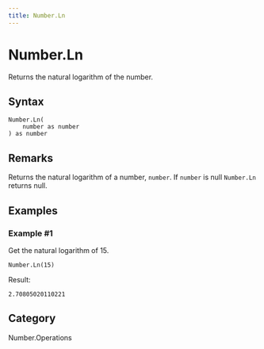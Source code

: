 ```yaml
---
title: Number.Ln
---
```


# Number.Ln


Returns the natural logarithm of the number.


## Syntax

```powerquery
Number.Ln(
    number as number
) as number
```


## Remarks

Returns the natural logarithm of a number, <code>number</code>. If <code>number</code> is null <code>Number.Ln</code> returns null.


## Examples

### Example #1 
Get the natural logarithm of 15.
```powerquery
Number.Ln(15)
```

Result: 
```powerquery
2.70805020110221
```




## Category
Number.Operations
